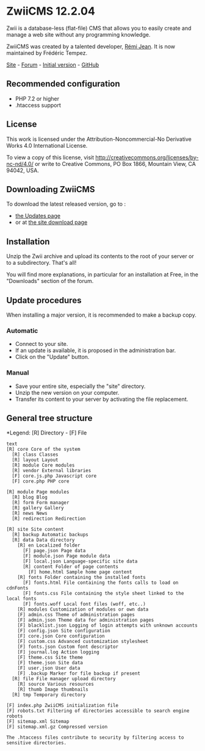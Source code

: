 # ZwiiCMS 12.2.04

Zwii is a database-less (flat-file) CMS that allows you to easily create and manage a web site without any programming knowledge.

ZwiiCMS was created by a talented developer, [Rémi Jean](https://remijean.fr/). It is now maintained by Frédéric Tempez.

[Site](http://zwiicms.fr/) - [Forum](http://forum.zwiicms.com/) - [Initial version](https://github.com/remijean/ZwiiCMS/) - [GitHub](https://github.com/fredtempez/ZwiiCMS)

## Recommended configuration

* PHP 7.2 or higher
* .htaccess support

## License

This work is licensed under the Attribution-Noncommercial-No Derivative Works 4.0 International License. 

To view a copy of this license, visit http://creativecommons.org/licenses/by-nc-nd/4.0/ or write to Creative Commons, PO Box 1866, Mountain View, CA 94042, USA.

## Downloading ZwiiCMS

To download the latest released version, go to :
- [the Updates page](https://forge.chapril.org/ZwiiCMS-Team/ZwiiCMS/releases)
- or at [the site download page](https://zwiicms.fr/telechargement) 


## Installation

Unzip the Zwii archive and upload its contents to the root of your server or to a subdirectory. That's all!

You will find more explanations, in particular for an installation at Free, in the "Downloads" section of the forum.


## Update procedures

When installing a major version, it is recommended to make a backup copy.

### Automatic

* Connect to your site.
* If an update is available, it is proposed in the administration bar.
* Click on the "Update" button.

### Manual

* Save your entire site, especially the "site" directory.
* Unzip the new version on your computer.
* Transfer its content to your server by activating the file replacement.


## General tree structure

*Legend: [R] Directory - [F] File

````
text
[R] core Core of the system
  [R] class Classes
  [R] layout Layout
  [R] module Core modules
  [R] vendor External libraries
  [F] core.js.php Javascript core
  [F] core.php PHP core

[R] module Page modules
  [R] blog Blog
  [R] form Form manager
  [R] gallery Gallery
  [R] news News
  [R] redirection Redirection

[R] site Site content
  [R] backup Automatic backups
  [R] data Data directory
    [R] en Localized folder
      [F] page.json Page data
      [F] module.json Page module data
      [F] local.json Language-specific site data
      [R] content Folder of page contents
        [F] home.html Sample home page content
    [R] fonts Folder containing the installed fonts
      [F] fonts.html File containing the fonts calls to load on cdnFonts
      [F] fonts.css File containing the style sheet linked to the local fonts
      [F] fonts.woff Local font files (woff, etc..)
    [R] modules Customization of modules or own data
    [F] admin.css Theme of administration pages
    [F] admin.json Theme data for administration pages
    [F] blacklist.json Logging of login attempts with unknown accounts
    [F] config.json Site configuration
    [F] core.json Core configuration
    [F] custom.css Advanced customization stylesheet
    [F] fonts.json Custom font descriptor
    [F] journal.log Action logging
    [F] theme.css Site theme
    [F] theme.json Site data
    [F] user.json User data
    [F] .backup Marker for file backup if present
  [R] file File manager upload directory
    [R] source Various resources
    [R] thumb Image thumbnails
  [R] tmp Temporary directory

[F] index.php ZwiiCMS initialization file
[F] robots.txt Filtering of directories accessible to search engine robots
[F] sitemap.xml Sitemap
[F] sitemap.xml.gz Compressed version

The .htaccess files contribute to security by filtering access to sensitive directories.
